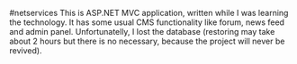 #netservices
This is ASP.NET MVC application, written while I was learning the technology. It has some usual CMS functionality like forum, news feed 
and admin panel. Unfortunatelly, I lost the database (restoring may take about 2 hours but there is no neсessary, because the project will 
never be revived).
